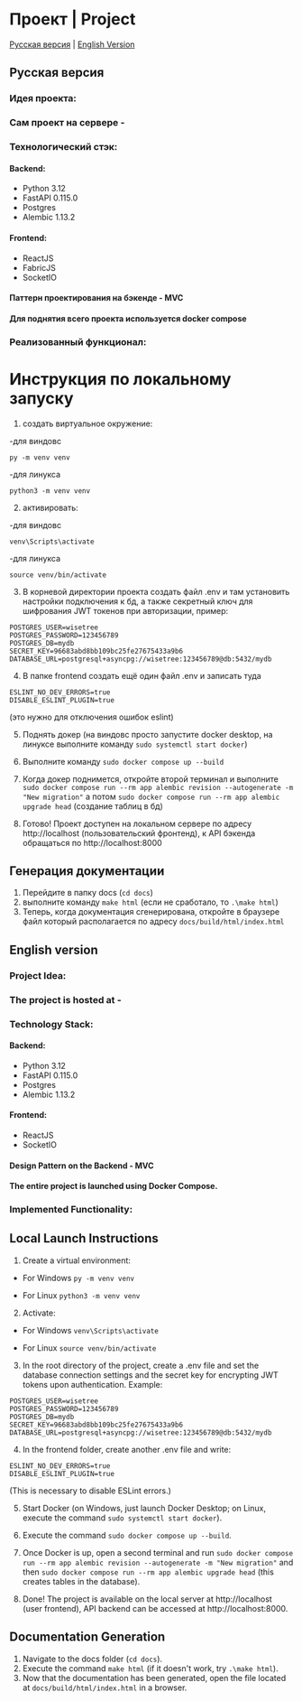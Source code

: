 # Проект  | Project 
[Русская версия](#russian-version) | [English Version](#english-version)

<a id="russian-version"></a>
##  Русская версия

### Идея проекта:


### Сам проект на сервере - 

### Технологический стэк:
#### Backend:
- Python 3.12
- FastAPI 0.115.0
- Postgres
- Alembic 1.13.2
#### Frontend:
- ReactJS
- FabricJS
- SocketIO
#### Паттерн проектирования на бэкенде - MVC

#### Для поднятия всего проекта используется docker compose

### Реализованный функционал:



# Инструкция по локальному запуску 

1) создать виртуальное окружение:

-для виндовс
```commandline
py -m venv venv
```

-для линукса
```commandline
python3 -m venv venv
```

2) активировать:

-для виндовс
```commandline
venv\Scripts\activate
```

-для линукса
```commandline
source venv/bin/activate
```

3) В корневой директории проекта создать файл .env и там установить настройки подключения к бд, а также секретный ключ для шифрования JWT токенов при авторизации, пример:
```
POSTGRES_USER=wisetree
POSTGRES_PASSWORD=123456789
POSTGRES_DB=mydb
SECRET_KEY=96683abd8bb109bc25fe27675433a9b6
DATABASE_URL=postgresql+asyncpg://wisetree:123456789@db:5432/mydb
```

4) В папке frontend создать ещё один файл .env и записать туда
```
ESLINT_NO_DEV_ERRORS=true
DISABLE_ESLINT_PLUGIN=true
```
(это нужно для отключения ошибок eslint)

5) Поднять докер (на виндовс просто запустите docker desktop, на линуксе выполните команду ```sudo systemctl start docker```)

6) Выполните команду ```sudo docker compose up --build```

7) Когда докер поднимется, откройте второй терминал и выполните ```sudo docker compose run --rm app alembic revision --autogenerate -m "New migration"``` а потом ```sudo docker compose run --rm app alembic upgrade head``` (создание таблиц в бд)

8) Готово! Проект доступен на локальном сервере по адресу http://localhost (пользовательский фронтенд), к API бэкенда обращаться по http://localhost:8000



## Генерация документации

1) Перейдите в папку docs (```cd docs```)
2) выполните команду ```make html``` (если не сработало, то ```.\make html```)
3) Теперь, когда документация сгенерирована, откройте в браузере файл который располагается по адресу ```docs/build/html/index.html```

<a id="english-version"></a>
## English version

### Project Idea:


### The project is hosted at - 

### Technology Stack:
#### Backend:
- Python 3.12
- FastAPI 0.115.0
- Postgres
- Alembic 1.13.2
#### Frontend:
- ReactJS
- SocketIO

#### Design Pattern on the Backend - MVC

#### The entire project is launched using Docker Compose.

### Implemented Functionality:


## Local Launch Instructions

1) Create a virtual environment:

- For Windows
```py -m venv venv```

- For Linux
```python3 -m venv venv```

2) Activate:

- For Windows
```venv\Scripts\activate```

- For Linux
```source venv/bin/activate```

3) In the root directory of the project, create a .env file and set the database connection settings and the secret key for encrypting JWT tokens upon authentication. Example:
```
POSTGRES_USER=wisetree
POSTGRES_PASSWORD=123456789
POSTGRES_DB=mydb
SECRET_KEY=96683abd8bb109bc25fe27675433a9b6
DATABASE_URL=postgresql+asyncpg://wisetree:123456789@db:5432/mydb
```

4) In the frontend folder, create another .env file and write:
```
ESLINT_NO_DEV_ERRORS=true
DISABLE_ESLINT_PLUGIN=true
```

(This is necessary to disable ESLint errors.)

5) Start Docker (on Windows, just launch Docker Desktop; on Linux, execute the command ```sudo systemctl start docker```).

6) Execute the command ```sudo docker compose up --build```.

7) Once Docker is up, open a second terminal and run ```sudo docker compose run --rm app alembic revision --autogenerate -m "New migration"``` and then ```sudo docker compose run --rm app alembic upgrade head``` (this creates tables in the database).

8) Done! The project is available on the local server at http://localhost (user frontend), API backend can be accessed at http://localhost:8000.



## Documentation Generation

1) Navigate to the docs folder (```cd docs```).
2) Execute the command ```make html``` (if it doesn't work, try ```.\make html```).
3) Now that the documentation has been generated, open the file located at ```docs/build/html/index.html``` in a browser.



